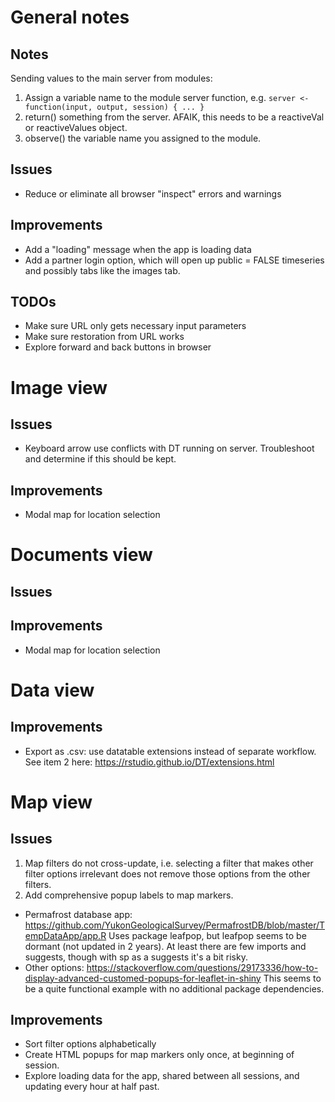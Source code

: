 # General notes
## Notes
Sending values to the main server from modules:
1. Assign a variable name to the module server function, e.g. `server <- function(input, output, session) { ... }`
2. return() something from the server. AFAIK, this needs to be a reactiveVal or reactiveValues object.
3. observe() the variable name you assigned to the module.


## Issues
- Reduce or eliminate all browser "inspect" errors and warnings
## Improvements
- Add a "loading" message when the app is loading data
- Add a partner login option, which will open up public = FALSE timeseries and possibly tabs like the images tab.
## TODOs
- Make sure URL only gets necessary input parameters
- Make sure restoration from URL works
- Explore forward and back buttons in browser

# Image view
## Issues
- Keyboard arrow use conflicts with DT running on server. Troubleshoot and determine if this should be kept.

## Improvements
- Modal map for location selection

# Documents view
## Issues

## Improvements
- Modal map for location selection

# Data view
## Improvements
- Export as .csv: use datatable extensions instead of separate workflow. See item 2 here: <https://rstudio.github.io/DT/extensions.html>


# Map view
## Issues
1. Map filters do not cross-update, i.e. selecting a filter that makes other filter options irrelevant does not remove those options from the other filters.
2. Add comprehensive popup labels to map markers. 
-   Permafrost database app: <https://github.com/YukonGeologicalSurvey/PermafrostDB/blob/master/TempDataApp/app.R> Uses package leafpop, but leafpop seems to be dormant (not updated in 2 years). At least there are few imports and suggests, though with sp as a suggests it's a bit risky.
-   Other options: <https://stackoverflow.com/questions/29173336/how-to-display-advanced-customed-popups-for-leaflet-in-shiny> This seems to be a quite functional example with no additional package dependencies.
## Improvements
- Sort filter options alphabetically
- Create HTML popups for map markers only once, at beginning of session.
- Explore loading data for the app, shared between all sessions, and updating every hour at half past.
